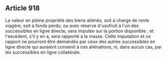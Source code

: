 Article 918
----
La valeur en pleine propriété des biens aliénés, soit à charge de rente viagère,
soit à fonds perdu, ou avec réserve d'usufruit à l'un des successibles en ligne
directe, sera imputée sur la portion disponible ; et l'excédent, s'il y en a,
sera rapporté à la masse. Cette imputation et ce rapport ne pourront être
demandés par ceux des autres successibles en ligne directe qui auraient consenti
à ces aliénations, ni, dans aucun cas, par les successibles en ligne
collatérale.
